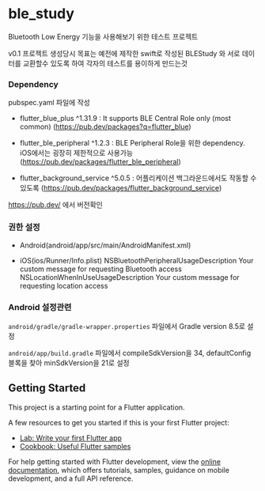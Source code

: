 # ble_study

Bluetooth Low Energy 기능을 사용해보기 위한 테스트 프로젝트

v0.1 프로젝트 생성당시 목표는 예전에 제작한 swift로 작성된 BLEStudy 와 서로 데이터를 교환할수 있도록 하여 각자의 테스트를 용이하게 만드는것


### Dependency

pubspec.yaml 파일에 작성

- flutter_blue_plus ^1.31.9 : It supports BLE Central Role only (most common)
    (https://pub.dev/packages?q=flutter_blue)

- flutter_ble_peripheral ^1.2.3 : BLE Peripheral Role을 위한 dependency. iOS에서는 굉장히 제한적으로 사용가능
    (https://pub.dev/packages/flutter_ble_peripheral)

- flutter_background_service ^5.0.5 : 어플리케이션 백그라운드에서도 작동할 수 있도록
    (https://pub.dev/packages/flutter_background_service)

https://pub.dev/ 에서 버전확인


### 권한 설정

- Android(android/app/src/main/AndroidManifest.xml)
    <uses-permission android:name="android.permission.BLUETOOTH"/>
    <uses-permission android:name="android.permission.BLUETOOTH_ADMIN"/>
    <uses-permission android:name="android.permission.ACCESS_FINE_LOCATION"/>
    <uses-permission android:name="android.permission.ACCESS_BACKGROUND_LOCATION"/>

- iOS(ios/Runner/Info.plist)
    <key>NSBluetoothPeripheralUsageDescription</key>
    <string>Your custom message for requesting Bluetooth access</string>
    <key>NSLocationWhenInUseUsageDescription</key>
    <string>Your custom message for requesting location access</string>


### Android 설정관련 

`android/gradle/gradle-wrapper.properties` 파일에서 Gradle version 8.5로 설정

`android/app/build.gradle` 파일에서 compileSdkVersion을 34, defaultConfig 블록을 찾아 minSdkVersion을 21로 설정


## Getting Started

This project is a starting point for a Flutter application.

A few resources to get you started if this is your first Flutter project:

- [Lab: Write your first Flutter app](https://docs.flutter.dev/get-started/codelab)
- [Cookbook: Useful Flutter samples](https://docs.flutter.dev/cookbook)

For help getting started with Flutter development, view the
[online documentation](https://docs.flutter.dev/), which offers tutorials,
samples, guidance on mobile development, and a full API reference.
